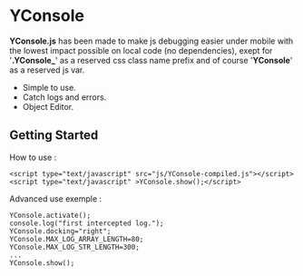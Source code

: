 # YConsole

**YConsole.js** has been made to make js debugging easier under mobile with the lowest impact possible on local code (no dependencies), exept for '**.YConsole_**' as a reserved css class name prefix and of course '**YConsole**' as a reserved js var.

* Simple to use.
* Catch logs and errors.
* Object Editor.

## Getting Started

How to use :
```
<script type="text/javascript" src="js/YConsole-compiled.js"></script> 
<script type="text/javascript" >YConsole.show();</script> 
```

Advanced use exemple :
```
YConsole.activate(); 
console.log("first intercepted log."); 
YConsole.docking="right"; 
YConsole.MAX_LOG_ARRAY_LENGTH=80; 
YConsole.MAX_LOG_STR_LENGTH=300; 
... 
YConsole.show(); 
```
